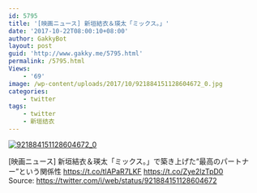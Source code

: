 ```yaml
---
id: 5795
title: '[映画ニュース] 新垣結衣＆瑛太「ミックス。」'
date: '2017-10-22T08:00:10+08:00'
author: GakkyBot
layout: post
guid: 'http://www.gakky.me/5795.html'
permalink: /5795.html
Views:
    - '69'
image: /wp-content/uploads/2017/10/921884151128604672_0.jpg
categories:
    - twitter
tags:
    - twitter
    - 新垣结衣
---
```


[![921884151128604672_0](http://www.yui-aragaki.org/wp-content/uploads/2017/10/921884151128604672_0.jpg)](http://www.yui-aragaki.org/wp-content/uploads/2017/10/921884151128604672_0.jpg)

\[映画ニュース\] 新垣結衣＆瑛太「ミックス。」で築き上げた“最高のパートナー”という関係性 https://t.co/tlAPaR7LKF https://t.co/Zye2lzTpD0  
Source: <https://twitter.com/i/web/status/921884151128604672>